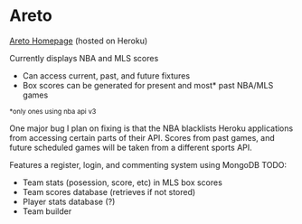 # Areto

<a href="https://areto.herokuapp.com" target="_blank">Areto Homepage</a> (hosted on Heroku)

Currently displays NBA and MLS scores

- Can access current, past, and future fixtures
- Box scores can be generated for present and most\* past NBA/MLS games

<sub>\*only ones using nba api v3<sub>
  
One major bug I plan on fixing is that the NBA blacklists Heroku applications from accessing certain parts of their API. Scores from past games, and future scheduled games will be taken from a different sports API.

Features a register, login, and commenting system using MongoDB
TODO:

- Team stats (posession, score, etc) in MLS box scores
- Team scores database (retrieves if not stored)
- Player stats database (?)
- Team builder
